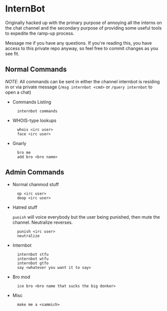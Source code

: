InternBot
=========
Originally hacked up with the primary purpose of annoying all the interns on the chat channel and the secondary purpose of providing some useful tools to expedite the ramp-up process.

Message me if you have any questions. If you're reading this, you have access to this private repo anyway, so feel free to commit changes as you see fit.

Normal Commands
---------------
*NOTE*: All commands can be sent in either the channel internbot is residing in or via private message (`/msg internbot <cmd>` or `/query internbot` to open a chat)

* Commands Listing

        internbot commands

* WHOIS-type lookups

        whois <irc user>
        face <irc user>

* Gnarly

        bro me
        add bro <bro name>

Admin Commands
--------------
* Normal chanmod stuff

        op <irc user>
        deop <irc user>

* Hatred stuff

    `punish` will voice everybody but the user being punished, then mute the channel. Neutralize reverses.

        punish <irc user>
        neutralize

* Internbot

        internbot stfu
        internbot wtfu
        internbot gtfo
        say <whatever you want it to say>

* Bro mod

        ice bro <bro name that sucks the big donker>

* Misc

        make me a <sammich>
